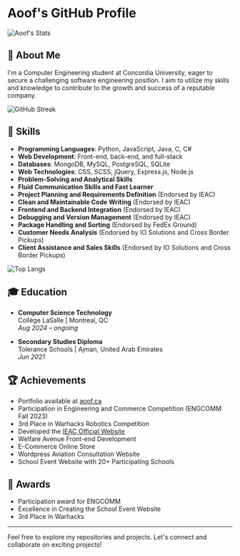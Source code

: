 # Aoof's GitHub Profile

![Aoof's Stats](https://github-readme-stats.vercel.app/api?username=aoof&show_icons=true&theme=radical)

## 👋 About Me
I'm a Computer Engineering student at Concordia University, eager to secure a challenging software engineering position. I aim to utilize my skills and knowledge to contribute to the growth and success of a reputable company.

![GitHub Streak](https://streak-stats.demolab.com/?user=aoof&theme=radical)

## 🚀 Skills
- **Programming Languages**: Python, JavaScript, Java, C, C#
- **Web Development**: Front-end, back-end, and full-stack
- **Databases**: MongoDB, MySQL, PostgreSQL, SQLite
- **Web Technologies**: CSS, SCSS, jQuery, Express.js, Node.js
- **Problem-Solving and Analytical Skills**
- **Fluid Communication Skills and Fast Learner**
- **Project Planning and Requirements Definition** (Endorsed by IEAC)
- **Clean and Maintainable Code Writing** (Endorsed by IEAC)
- **Frontend and Backend Integration** (Endorsed by IEAC)
- **Debugging and Version Management** (Endorsed by IEAC)
- **Package Handling and Sorting** (Endorsed by FedEx Ground)
- **Customer Needs Analysis** (Endorsed by IO Solutions and Cross Border Pickups)
- **Client Assistance and Sales Skills** (Endorsed by IO Solutions and Cross Border Pickups)

![Top Langs](https://github-readme-stats.vercel.app/api/top-langs/?username=aoof&layout=compact&theme=radical)

## 🎓 Education
- **Computer Science Technology**  
  Collège LaSalle | Montreal, QC  
  *Aug 2024 – ongoing*

- **Secondary Studies Diploma**  
  Tolerance Schools | Ajman, United Arab Emirates  
  *Jun 2021*

## 🏆 Achievements
- Portfolio available at [aoof.ca](https://aoof.ca)
- Participation in Engineering and Commerce Competition (ENGCOMM Fall 2023)
- 3rd Place in Warhacks Robotics Competition
- Developed the [IEAC Official Website](https://ieac.ca)
- Welfare Avenue Front-end Development
- E-Commerce Online Store
- Wordpress Aviation Consultation Website
- School Event Website with 20+ Participating Schools

## 🥇 Awards
- Participation award for ENGCOMM
- Excellence in Creating the School Event Website
- 3rd Place in Warhacks

---

Feel free to explore my repositories and projects. Let's connect and collaborate on exciting projects!
